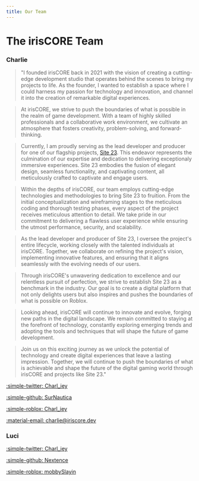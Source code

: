 ```yaml
---
title: Our Team
---
```


[Site 23]: site23.iriscore.dev

The irisCORE Team
=================

### Charlie

>"I founded irisCORE back in 2021 with the vision of creating a cutting-edge development studio that operates behind the scenes to bring my projects to life. As the founder, I wanted to establish a space where I could harness my passion for technology and innovation, and channel it into the creation of remarkable digital experiences.

> At irisCORE, we strive to push the boundaries of what is possible in the realm of game development. With a team of highly skilled professionals and a collaborative work environment, we cultivate an atmosphere that fosters creativity, problem-solving, and forward-thinking.

> Currently, I am proudly serving as the lead developer and producer for one of our flagship projects, [Site 23]. This endeavor represents the culmination of our expertise and dedication to delivering exceptionaly immersive experiences. Site 23 embodies the fusion of elegant design, seamless functionality, and captivating content, all meticulously crafted to captivate and engage users.

> Within the depths of irisCORE, our team employs cutting-edge technologies and methodologies to bring Site 23 to fruition. From the initial conceptualization and wireframing stages to the meticulous coding and thorough testing phases, every aspect of the project receives meticulous attention to detail. We take pride in our commitment to delivering a flawless user experience while ensuring the utmost performance, security, and scalability.

> As the lead developer and producer of Site 23, I oversee the project's entire lifecycle, working closely with the talented individuals at irisCORE. Together, we collaborate on refining the project's vision, implementing innovative features, and ensuring that it aligns seamlessly with the evolving needs of our users.

> Through irisCORE's unwavering dedication to excellence and our relentless pursuit of perfection, we strive to establish Site 23 as a benchmark in the industry. Our goal is to create a digital platform that not only delights users but also inspires and pushes the boundaries of what is possible on Roblox.

> Looking ahead, irisCORE will continue to innovate and evolve, forging new paths in the digital landscape. We remain committed to staying at the forefront of technology, constantly exploring emerging trends and adopting the tools and techniques that will shape the future of game development.

> Join us on this exciting journey as we unlock the potential of technology and create digital experiences that leave a lasting impression. Together, we will continue to push the boundaries of what is achievable and shape the future of the digital gaming world through irisCORE and projects like Site 23."

[:simple-twitter: Charl_iey](https://twitter.com/Charl_iey)

[:simple-github: SurNautica](https://github.com/SurNautica)

[:simple-roblox: Charl_iey](https://www.roblox.com/users/202696816/profile)

[:material-email: charlie@iriscore.dev](mailto:charlie@iriscore.dev)

### Luci

[:simple-twitter: Charl_iey](https://twitter.com/Charl_iey)

[:simple-github: Nextence](https://github.com/Nextence)

[:simple-roblox: mobbySlayin](https://www.roblox.com/users/111079434/profile)